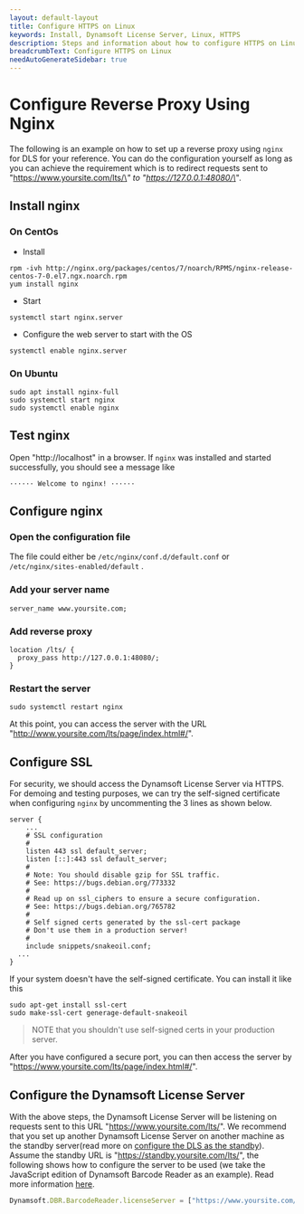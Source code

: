 ```yaml
---
layout: default-layout
title: Configure HTTPS on Linux
keywords: Install, Dynamsoft License Server, Linux, HTTPS
description: Steps and information about how to configure HTTPS on Linux
breadcrumbText: Configure HTTPS on Linux
needAutoGenerateSidebar: true
---
```


# Configure Reverse Proxy Using Nginx

The following is an example on how to set up a reverse proxy using `nginx` for DLS for your reference. You can do the configuration yourself as long as you can achieve the requirement which is to redirect requests sent to "https://www.yoursite.com/lts/\*" to "https://127.0.0.1:48080/\*".

## Install nginx

###	On CentOs

* Install

``` shell
rpm -ivh http://nginx.org/packages/centos/7/noarch/RPMS/nginx-release-centos-7-0.el7.ngx.noarch.rpm 
yum install nginx
```

* Start

``` shell
systemctl start nginx.server
```

* Configure the web server to start with the OS

``` shell
systemctl enable nginx.server 
```

### On Ubuntu

``` shell
sudo apt install nginx-full
sudo systemctl start nginx
sudo systemctl enable nginx
```

## Test nginx

Open "http://localhost" in a browser. If `nginx` was installed and started successfully, you should see a message like

``` text
······ Welcome to nginx! ······ 
```

## Configure nginx

### Open the configuration file

The file could either be `/etc/nginx/conf.d/default.conf` or `/etc/nginx/sites-enabled/default` .

### Add your server name

``` shell
server_name www.yoursite.com;
```

### Add reverse proxy

``` shell
location /lts/ {
  proxy_pass http://127.0.0.1:48080/;
}
```

### Restart the server

``` shell
sudo systemctl restart nginx
```

At this point, you can access the server with the URL "http://www.yoursite.com/lts/page/index.html#/".

## Configure SSL

For security, we should access the Dynamsoft License Server via HTTPS. For demoing and testing purposes, we can try the self-signed certificate when configuring `nginx` by uncommenting the 3 lines as shown below.

``` shell
server {
	...
	# SSL configuration
	#
	listen 443 ssl default_server;
	listen [::]:443 ssl default_server;
	#
	# Note: You should disable gzip for SSL traffic.
	# See: https://bugs.debian.org/773332
	#
	# Read up on ssl_ciphers to ensure a secure configuration.
	# See: https://bugs.debian.org/765782
	#
	# Self signed certs generated by the ssl-cert package
	# Don't use them in a production server!
	#
	include snippets/snakeoil.conf;
  ...
}
```

If your system doesn't have the self-signed certificate. You can install it like this

``` shell
sudo apt-get install ssl-cert
sudo make-ssl-cert generage-default-snakeoil
```

> NOTE that you shouldn't use self-signed certs in your production server.

After you have configured a secure port, you can then access the server by "https://www.yoursite.com/lts/page/index.html#/".

## Configure the Dynamsoft License Server

With the above steps, the Dynamsoft License Server will be listening on requests sent to this URL "https://www.yoursite.com/lts/". We recommend that you set up another Dynamsoft License Server on another machine as the standby server(read more on [configure the DLS as the standby]({{site.selfhosting}}manageDLS.html#configure-a-standby-lts)). Assume the standby URL is "https://standby.yoursite.com/lts/", the following shows how to configure the server to be used (we take the JavaScript edition of Dynamsoft Barcode Reader as an example). Read more information [here]({{site.common}}mechanism.html#configure-lts).

``` javascript
Dynamsoft.DBR.BarcodeReader.licenseServer = ["https://www.yoursite.com/lts/", "https://standby.yoursite.com/lts/"];
```